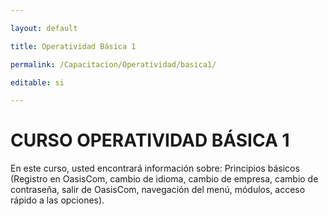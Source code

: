 ---
layout: default
title: Operatividad Básica 1
permalink: /Capacitacion/Operatividad/basica1/
editable: si
---

# CURSO OPERATIVIDAD BÁSICA 1  


En este curso, usted encontrará información sobre: Principios básicos (Registro en OasisCom, cambio de idioma, cambio de empresa, cambio de contraseña, salir de OasisCom, navegación del menú, módulos, acceso rápido a las opciones).  





